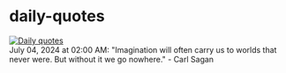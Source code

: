 # daily-quotes
[![Daily quotes](https://github.com/ceepu8/daily-quotes/actions/workflows/daily-quote.yml/badge.svg)](https://github.com/ceepu8/daily-quotes/actions/workflows/daily-quote.yml)<br/>
July 04, 2024 at 02:00 AM: "Imagination will often carry us to worlds that never were. But without it we go nowhere." - Carl Sagan
